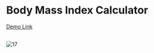 # Body Mass Index Calculator

<a href="jo-erl.github.io/BMIcalculator/">Demo Link</a><br><br>

![17](https://github.com/Jo-erl/3dcarousel/assets/133300552/b0772bf3-5c2d-4056-88e4-ab3af23e84a4)
